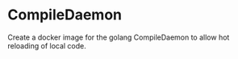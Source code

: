 # CompileDaemon
Create a docker image for the golang CompileDaemon to allow hot reloading of local code.

